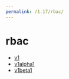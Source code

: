 ```yaml
---
permalink: /1.17/rbac/
---
```


# rbac



* [v1](v1/index.md)
* [v1alpha1](v1alpha1/index.md)
* [v1beta1](v1beta1/index.md)